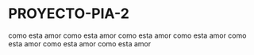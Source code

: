 # PROYECTO-PIA-2


como esta amor
como esta amor
como esta amor
como esta amor
como esta amor
como esta amor
como esta amor
